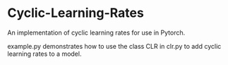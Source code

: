 # Cyclic-Learning-Rates
An implementation of cyclic learning rates for use in Pytorch.

example.py demonstrates how to use the class CLR in clr.py to add cyclic learning rates to a model.
